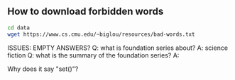 ## How to download forbidden words

```bash
cd data
wget https://www.cs.cmu.edu/~biglou/resources/bad-words.txt
```


ISSUES:
EMPTY ANSWERS?
Q: what is foundation series about?
A: science fiction
Q: what is the summary of the foundation series?
A: 

Why does it say "set()"?

